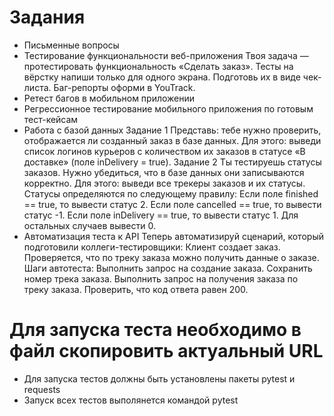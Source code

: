 ﻿# Задания 
- Письменные вопросы
- Тестирование функциональности веб-приложения
Твоя задача — протестировать функциональность «Сделать заказ». 
Тесты на вёрстку напиши только для одного экрана. Подготовь их в виде чек-листа. 
Баг-репорты оформи в YouTrack.
- Ретест багов в мобильном приложении
- Регрессионное тестирование мобильного приложения по готовым тест-кейсам
- Работа с базой данных
Задание 1
Представь: тебе нужно проверить, отображается ли созданный заказ в базе данных.
Для этого: выведи список логинов курьеров с количеством их заказов в статусе «В доставке» (поле inDelivery = true). 
Задание 2
Ты тестируешь статусы заказов. Нужно убедиться, что в базе данных они записываются корректно.
Для этого: выведи все трекеры заказов и их статусы. 
Статусы определяются по следующему правилу:
Если поле finished == true, то вывести статус 2.
Если поле canсelled == true, то вывести статус -1.
Если поле inDelivery == true, то вывести статус 1.
Для остальных случаев вывести 0.
- Автоматизация теста к API
Теперь автоматизируй сценарий, который подготовили коллеги-тестировщики:
Клиент создает заказ.
Проверяется, что по треку заказа можно получить данные о заказе.
Шаги автотеста:
Выполнить запрос на создание заказа.
Сохранить номер трека заказа.
Выполнить запрос на получения заказа по треку заказа.
Проверить, что код ответа равен 200.

# Для запуска теста необходимо в файл скопировить актуальный URL
- Для запуска тестов должны быть установлены пакеты pytest и requests
- Запуск всех тестов выполянется командой pytest
